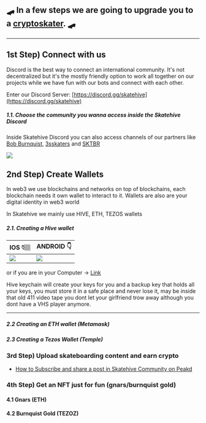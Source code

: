 
## 🛹 In a few steps we are going to upgrade you to a [cryptoskater](https://www.youtube.com/watch?v=CBUNccNPQjg). 🛹


---

## 1st Step) Connect with us

Discord is the best way to connect an international community. It's not decentralized but it's the mostly friendly option to work all together on our projects while we have fun with our bots and connect with each other.


Enter our Discord Server: [https://discord.gg/skatehive](https://discord.gg/skatehive)

##### 1.1. Choose the community you wanna access inside the Skatehive Discord

Inside Skatehive Discord you can also access channels of our partners like [Bob Burnquist](https://bobburnquist.io/), [3sskaters](https://www.youtube.com/c/3Sskaters/videos) and [SKTBR](https://www.youtube.com/c/SkatistaBR)

![](https://i.imgur.com/k7iWmbJ.png)

## 2nd Step) Create Wallets 

In web3 we use blockchains and networks on top of blockchains, each blockchain needs it own wallet to interact to it. Wallets are also are your digital identity in web3 world 

In Skatehive we mainly use HIVE, ETH, TEZOS wallets 

##### 2.1. Creating a Hive wallet 

|**IOS** 👇🏼|**ANDROID** 👇|
|-|-|
|[![](https://i.imgur.com/fzA0l01.png)]()|[![](https://i.imgur.com/v34cPLh.png)]()|

or if you are in your Computer -> [Link](https://hive-keychain.com/)

Hive keychain will create your keys for you and a backup key that holds all your keys, you must store it in a safe place and never lose it, may be inside that old 411 video tape you dont let your girlfriend trow away although you dont have a VHS player anymore.

---

##### 2.2 Creating an ETH wallet (Metamask)

##### 2.3 Creating a Tezos Wallet (Temple)

### 3rd Step) Upload skateboarding content and earn crypto 

 - [How to Subscribe and share a post in Skatehive Community on Peakd](https://peakd.com/hive-173115/@skatehive/how-to-subscribe-and-share-a-post-in-skatehive-community-on-peakd)



### 4th Step) Get an NFT just for fun (gnars/burnquist gold)

#### 4.1  Gnars (ETH)

#### 4.2 Burnquist Gold (TEZOZ)





 





